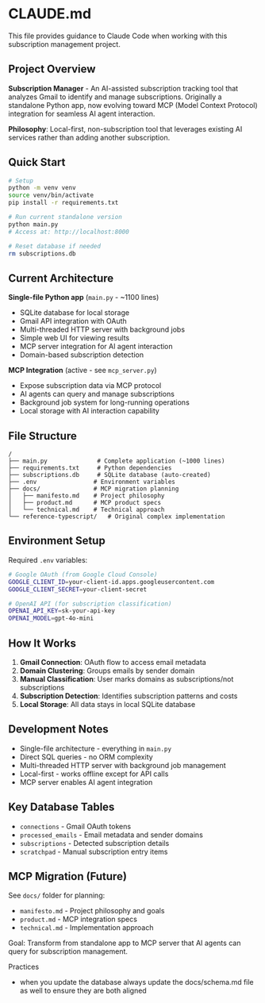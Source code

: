 # CLAUDE.md

This file provides guidance to Claude Code when working with this subscription management project.

## Project Overview

**Subscription Manager** - An AI-assisted subscription tracking tool that analyzes Gmail to identify and manage subscriptions. Originally a standalone Python app, now evolving toward MCP (Model Context Protocol) integration for seamless AI agent interaction.

**Philosophy**: Local-first, non-subscription tool that leverages existing AI services rather than adding another subscription.

## Quick Start

```bash
# Setup
python -m venv venv
source venv/bin/activate
pip install -r requirements.txt

# Run current standalone version
python main.py
# Access at: http://localhost:8000

# Reset database if needed
rm subscriptions.db
```

## Current Architecture

**Single-file Python app** (`main.py` - ~1100 lines)
- SQLite database for local storage
- Gmail API integration with OAuth
- Multi-threaded HTTP server with background jobs
- Simple web UI for viewing results
- MCP server integration for AI agent interaction
- Domain-based subscription detection

**MCP Integration** (active - see `mcp_server.py`)
- Expose subscription data via MCP protocol  
- AI agents can query and manage subscriptions
- Background job system for long-running operations
- Local storage with AI interaction capability

## File Structure

```
/
├── main.py              # Complete application (~1000 lines)
├── requirements.txt     # Python dependencies  
├── subscriptions.db     # SQLite database (auto-created)
├── .env                # Environment variables
├── docs/               # MCP migration planning
│   ├── manifesto.md    # Project philosophy
│   ├── product.md      # MCP product specs
│   └── technical.md    # Technical approach
└── reference-typescript/   # Original complex implementation
```

## Environment Setup

Required `.env` variables:
```bash
# Google OAuth (from Google Cloud Console)
GOOGLE_CLIENT_ID=your-client-id.apps.googleusercontent.com
GOOGLE_CLIENT_SECRET=your-client-secret

# OpenAI API (for subscription classification)
OPENAI_API_KEY=sk-your-api-key
OPENAI_MODEL=gpt-4o-mini
```

## How It Works

1. **Gmail Connection**: OAuth flow to access email metadata
2. **Domain Clustering**: Groups emails by sender domain 
3. **Manual Classification**: User marks domains as subscriptions/not subscriptions
4. **Subscription Detection**: Identifies subscription patterns and costs
5. **Local Storage**: All data stays in local SQLite database

## Development Notes

- Single-file architecture - everything in `main.py` 
- Direct SQL queries - no ORM complexity
- Multi-threaded HTTP server with background job management
- Local-first - works offline except for API calls
- MCP server enables AI agent integration

## Key Database Tables

- `connections` - Gmail OAuth tokens
- `processed_emails` - Email metadata and sender domains
- `subscriptions` - Detected subscription details
- `scratchpad` - Manual subscription entry items

## MCP Migration (Future)

See `docs/` folder for planning:
- `manifesto.md` - Project philosophy and goals
- `product.md` - MCP integration specs
- `technical.md` - Implementation approach

Goal: Transform from standalone app to MCP server that AI agents can query for subscription management.

Practices
- when you update the database always update the docs/schema.md file as well to ensure they are both aligned